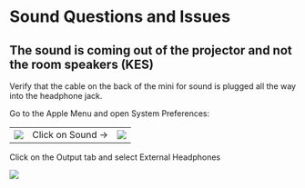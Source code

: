 # Sound Questions and Issues

## The sound is coming out of the projector and not the room speakers (KES)

Verify that the cable on the back of the mini for sound is plugged all the way into the headphone jack.

Go to the Apple Menu and open System Preferences:

|                                                                                                                                                                                                  |                   |                                                                                                                                                                                                  |
| ------------------------------------------------------------------------------------------------------------------------------------------------------------------------------------------------ | ----------------- | ------------------------------------------------------------------------------------------------------------------------------------------------------------------------------------------------ |
| ![](https://lh7-us.googleusercontent.com/Vv20hayuIIv5uWUwqxqZDb05dy0HqkLrQSOqvvwllnq9RPBrlhfMuKnMUE4inRXitZy2U0OQ2UgetqCy8qA8xJdFkFgfmbtewDHn2BWGPAK08NmItwRGSxKOTA4b8UqwGP5EZfHlpVyTjCcMvMHtpg) | Click on Sound -> | ![](https://lh7-us.googleusercontent.com/Uv7smYnLR1ekNCi6X54rfVtKt2qjaQ5qcqYZTnRm8wyyPoZfqf5rWUMONC0BoaA2P-jUaX5xSaBG34BLgExw6GhI9UMQw1BGf5exgEiyCXFnhUAcbMrhZqy7-SdapBdeXK8MoZLnJgFszcend7sDYg) |

Click on the Output tab and select External Headphones

![](https://lh7-us.googleusercontent.com/rmW2D5ux11d_DRvUThzF0OOASBgSrOUsn3yOPx2KLIf-er3bHj31PuJ2UI3R6xSSTQE2fI7rlh9hRyqI25QHiEFCKJS2TKtS6jaZYYKSXoAC2l_w88zSHincZnVcLIj75Fp9kC5czjOpyIXuhMqMWg)
